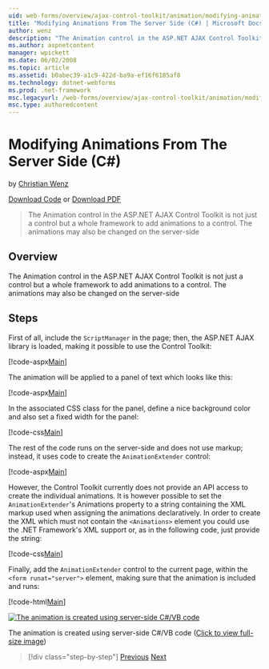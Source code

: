 ```yaml
---
uid: web-forms/overview/ajax-control-toolkit/animation/modifying-animations-from-the-server-side-cs
title: "Modifying Animations From The Server Side (C#) | Microsoft Docs"
author: wenz
description: "The Animation control in the ASP.NET AJAX Control Toolkit is not just a control but a whole framework to add animations to a control. The animations may also..."
ms.author: aspnetcontent
manager: wpickett
ms.date: 06/02/2008
ms.topic: article
ms.assetid: b0abec39-a1c9-422d-ba9a-ef16f6185af8
ms.technology: dotnet-webforms
ms.prod: .net-framework
msc.legacyurl: /web-forms/overview/ajax-control-toolkit/animation/modifying-animations-from-the-server-side-cs
msc.type: authoredcontent
---
```

Modifying Animations From The Server Side (C#)
====================
by [Christian Wenz](https://github.com/wenz)

[Download Code](http://download.microsoft.com/download/f/9/a/f9a26acd-8df4-4484-8a18-199e4598f411/Animation9.cs.zip) or [Download PDF](http://download.microsoft.com/download/6/7/1/6718d452-ff89-4d3f-a90e-c74ec2d636a3/animation9CS.pdf)

> The Animation control in the ASP.NET AJAX Control Toolkit is not just a control but a whole framework to add animations to a control. The animations may also be changed on the server-side


## Overview

The Animation control in the ASP.NET AJAX Control Toolkit is not just a control but a whole framework to add animations to a control. The animations may also be changed on the server-side

## Steps

First of all, include the `ScriptManager` in the page; then, the ASP.NET AJAX library is loaded, making it possible to use the Control Toolkit:

[!code-aspx[Main](modifying-animations-from-the-server-side-cs/samples/sample1.aspx)]

The animation will be applied to a panel of text which looks like this:

[!code-aspx[Main](modifying-animations-from-the-server-side-cs/samples/sample2.aspx)]

In the associated CSS class for the panel, define a nice background color and also set a fixed width for the panel:

[!code-css[Main](modifying-animations-from-the-server-side-cs/samples/sample3.css)]

The rest of the code runs on the server-side and does not use markup; instead, it uses code to create the `AnimationExtender` control:

[!code-aspx[Main](modifying-animations-from-the-server-side-cs/samples/sample4.aspx)]

However, the Control Toolkit currently does not provide an API access to create the individual animations. It is however possible to set the `AnimationExtender`'s Animations property to a string containing the XML markup used when assigning the animations declaratively. In order to create the XML which must not contain the `<Animations>` element you could use the .NET Framework's XML support or, as in the following code, just provide the string:

[!code-css[Main](modifying-animations-from-the-server-side-cs/samples/sample5.css)]

Finally, add the `AnimationExtender` control to the current page, within the `<form runat="server">` element, making sure that the animation is included and runs:

[!code-html[Main](modifying-animations-from-the-server-side-cs/samples/sample6.html)]


[![The animation is created using server-side C#/VB code](modifying-animations-from-the-server-side-cs/_static/image2.png)](modifying-animations-from-the-server-side-cs/_static/image1.png)

The animation is created using server-side C#/VB code ([Click to view full-size image](modifying-animations-from-the-server-side-cs/_static/image3.png))

>[!div class="step-by-step"]
[Previous](triggering-an-animation-in-another-control-cs.md)
[Next](executing-animations-using-client-side-code-cs.md)
